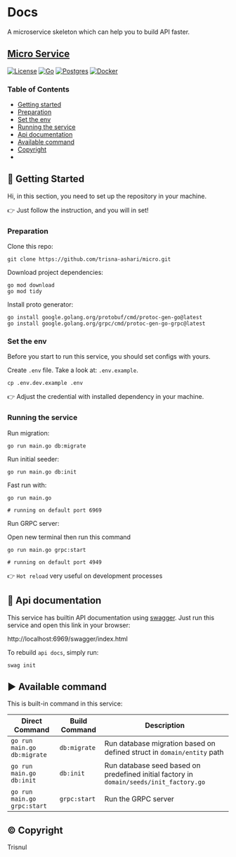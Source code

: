 # Docs

A microservice skeleton which can help you to build API faster.

## [Micro Service](https://github.com/trisna-ashari/micro)

[![License](https://img.shields.io/badge/License-%20%20Trisnul-red.svg)](https://privy.id)
[![Go](https://img.shields.io/badge/go-1.15-green.svg)](https://golang.org/)
[![Postgres](https://img.shields.io/badge/postgres-13-orange.svg)](https://www.postgresql.org/)
[![Docker](https://img.shields.io/badge/docker-19.03-2885E4.svg)](https://www.docker.com/)

### Table of Contents
- [Getting started](#-getting-started)
- [Preparation](#preparation)
- [Set the env](#set-the-env)
- [Running the service](#running-the-service)
- [Api documentation](#-api-documentation)
- [Available command](#-available-command)
- [Copyright](#-copyright)
-

## 🏃 Getting Started
Hi, in this section, you need to set up the repository in your machine.

👉 Just follow the instruction, and you will in set!

### Preparation
Clone this repo:
```shell script
git clone https://github.com/trisna-ashari/micro.git
```

Download project dependencies:
```shell script
go mod download
go mod tidy
```

Install proto generator:
```shell script
go install google.golang.org/protobuf/cmd/protoc-gen-go@latest
go install google.golang.org/grpc/cmd/protoc-gen-go-grpc@latest
```

### Set the env
Before you start to run this service, you should set configs with yours.

Create `.env` file. Take a look at: `.env.example`.
```shell script
cp .env.dev.example .env
```

👉  Adjust the credential with installed dependency in your machine.

### Running the service

Run migration:
```shell script
go run main.go db:migrate
```

Run initial seeder:
```shell script
go run main.go db:init
```

Fast run with:
```shell script
go run main.go

# running on default port 6969
```

Run GRPC server:

Open new terminal then run this command

```shell script
go run main.go grpc:start

# running on default port 4949
```

👉 `Hot reload` very useful on development processes

## 📖 Api documentation
This service has builtin API documentation using [swagger](https://github.com/swaggo/swag).
Just run this service and open this link in your browser:

http://localhost:6969/swagger/index.html

To rebuild `api docs`, simply run:
```shell script
swag init
```

## ▶ Available command

This is built-in command in this service:

| Direct Command                 | Build Command   | Description                                                                                            |
|--------------------------------|-----------------|--------------------------------------------------------------------------------------------------------|
| `go run main.go db:migrate`    | `db:migrate`    | Run database migration based on defined struct in `domain/entity` path                                 |
| `go run main.go db:init`       | `db:init`       | Run database seed based on predefined initial factory in `domain/seeds/init_factory.go`                |
| `go run main.go grpc:start`    | `grpc:start`    | Run the GRPC server                                                                                    |

## © Copyright
Trisnul